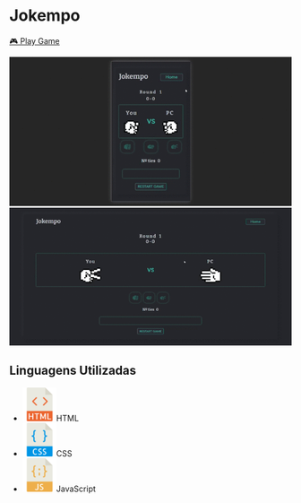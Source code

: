 <h1>Jokempo</h1>

<a href="https://ana-ferreiramg.github.io/jokempo/">🎮 Play Game</a>

<img src=".github/JokempoGameMobile.gif" alt="Jokempo Game Mobile"/>
<img src=".github/JokempoGame.gif" alt="Jokempo Game"/>

<h2>Linguagens Utilizadas</h2>
<ul>
    <li><img src=".github/html.png" height="60px" height="60px"/>HTML</li>
    <li><img src=".github/css.png" height="60px" height="60px"/>CSS</li>
    <li><img src=".github/javascript.png" height="60px" height="60px"/>JavaScript</li>
</ul>

